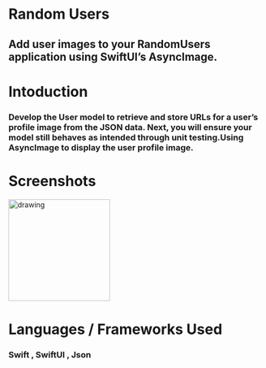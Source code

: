 # Random Users
## Add user images to your RandomUsers application using SwiftUI’s AsyncImage.

# Intoduction
### Develop the User model to retrieve and store URLs for a user’s profile image from the JSON data. Next, you will ensure your model still behaves as intended through unit testing.Using AsyncImage to display the user profile image.

# Screenshots

<img src="" alt="drawing" width="200" hight= "300"/>



# Languages / Frameworks Used
### Swift , SwiftUI , Json

